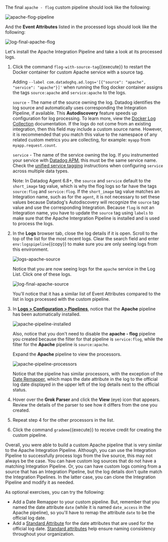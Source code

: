 The final `apache - flog` custom pipeline should look like the following:

![apache-flog-pipeline](logspipeline/assets/apache-flog-pipeline.png)

And the **Event Attributes** listed in the processed logs should look like the following:

![log-final-apache-flog](logspipeline/assets/log-final-apache-flog.png)

Let's install the Apache Integration Pipeline and take a look at its processed logs.

1.  Click the command `flog-with-source-tag`{{execute}} to restart the Docker container for custom Apache service with a source tag.

    Adding `--label com.datadoghq.ad.logs='[{"source": "apache", "service": "apache"}]'` when running the flog docker container assigns the tags `source:apache` and `service:apache` to the logs. 

    `source` - The name of the source owning the log. Datadog identifies the log source and automatically uses corresponding the Integration Pipeline, if available. This **Autodiscovery** feature speeds up configuration for log processing. To learn more, view the <a href="https://docs.datadoghq.com/agent/docker/log/?tab=dockercompose#activate-log-integrations" target="_blank">Docker Log Collection</a> documentation. If the logs do not come from an existing integration, then this field may include a custom source name. However, it is recommended that you match this value to the namespace of any related custom metrics you are collecting, for example: `myapp` from `myapp.request.count`.

    `service` - The name of the service owning the log. If you instrumented your service with <a href="https://docs.datadoghq.com/tracing/" target="_blank">Datadog APM</a>, this must be the same service name. Check the <a href="https://docs.datadoghq.com/getting_started/tagging/unified_service_tagging" target="_blank">unified service tagging</a> instructions when configuring `service` across multiple data types.

    Note: In Datadog Agent 6.8+, the `source` and `service` default to the `short_image` tag value, which is why the flog logs so far have the tags `source:flog` and `service:flog`. If the `short_image` tag value matches an Integration name, such as for the `agent`, it is not necessary to set these values because Datadog's Autodiscovery will recognize the `source` tag value and use the corresponding Integration. Because `flog` is not an Integration name, you have to update the `source` tag using `labels` to make sure that the Apache Intergration Pipeline is installed and is used to process the logs.

2. In the **Logs** browser tab, close the log details if it is open. Scroll to the top of the list for the most recent logs. Clear the search field and enter `env:logspipeline`{{copy}} to make sure you are only seeing logs from this environment.

    ![logs-apache-source](logspipeline/assets/logs-apache-source2.png)

    Notice that you are now seeing logs for the `apache` service in the Log List. Click one of these logs.

    ![log-final-apache-source](logspipeline/assets/log-final-apache-source.png)

    You'll notice that it has a similar list of Event Attributes compared to the list in logs processed with the custom pipeline.

3. In <a href="https://app.datadoghq.com/logs/pipelines" target="_blank">**Logs > Configuration > Pipelines**</a>, notice that the **Apache** pipeline has been automatically installed. 

    ![apache-pipeline-installed](logspipeline/assets/apache-pipeline-installed.png)

    Also, notice that you don't need to disable the **apache - flog** pipeline you created because the filter for that pipeline is `service:flog`, while the filter for the **Apache** pipeline is `source:apache`.

    Expand the **Apache** pipeline to view the processors.

    ![apache-pipeline-processors](logspipeline/assets/apache-pipeline-processors.png)

    Notice that the pipeline has similar processors, with the exception of the <a href="https://docs.datadoghq.com/logs/processing/processors/?tab=ui#log-date-remapper" target="_blank">Date Remapper</a>, which maps the date attribute in the log to the official log date displayed in the upper left of the log details next to the official status. 

4. Hover over the **Grok Parser** and click the **View** (eye) icon that appears. Review the details of the parser to see how it differs from the one you created.

5. Repeat step 4 for the other processors in the list.

6. Click the command `grademe`{{execute}} to receive credit for creating the custom pipeline.

Overall, you were able to build a custom Apache pipeline that is very similar to the Apache Integration Pipeline. Although, you can use the Integration Pipeline to successfully process logs from the live source, this may not always be the case. You can have custom log sources that do not have a matching Integration Pipeline. Or, you can have custom logs coming from a source that has an Integration Pipeline, but the log details don't quite match the Integration Pipelines. In the latter case, you can clone the Integration Pipeline and modify it as needed.

As optional exercises, you can try the following:
* Add a Date Remapper to your custom pipeline. But, remember that you named the date attribute `date` (while it is named `date_access` in the Apache pipeline), so you'll have to remap the attribute `date` to be the official log date.
* Add a <a href="https://app.datadoghq.com/logs/pipelines/standard-attributes" target="_datadog">Standard Attribute</a> for the date attributes that are used for the official log date. <a href="https://docs.datadoghq.com/logs/processing/attributes_naming_convention/" target="_blank">Standard attributes</a> help ensure naming consistency throughout your organization.
